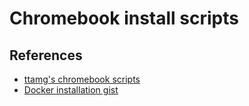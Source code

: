 # Chromebook install scripts

## References

- [ttamg's chromebook scripts](https://github.com/ttamg/chromebook)
- [Docker installation gist](https://gist.github.com/myhndl/fe9ba7f3fada62a687cf21a03bf90ab4)
